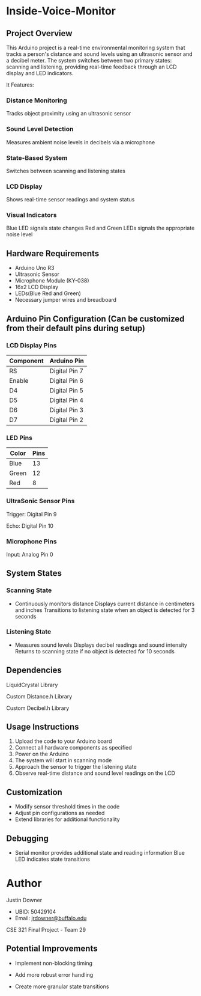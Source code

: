 # Inside-Voice-Monitor
## Project Overview
This Arduino project is a real-time environmental monitoring system that tracks a person's distance and sound levels using an ultrasonic sensor and a decibel meter. The system switches between two primary states: scanning and listening, providing real-time feedback through an LCD display and LED indicators.

It Features:

### Distance Monitoring
Tracks object proximity using an ultrasonic sensor
### Sound Level Detection
Measures ambient noise levels in decibels via a microphone
### State-Based System
Switches between scanning and listening states
### LCD Display 
Shows real-time sensor readings and system status
### Visual Indicators
Blue LED signals state changes
Red and Green LEDs signals the appropriate noise level

## Hardware Requirements
- Arduino Uno R3
- Ultrasonic Sensor
- Microphone Module (KY-038)
- 16x2 LCD Display
- LEDs(Blue Red and Green)
- Necessary jumper wires and breadboard

## Arduino Pin Configuration (Can be customized from their default pins during setup)

### LCD Display Pins

| Component | Arduino Pin |
|-----------|-------------|
| RS | Digital Pin 7 |
| Enable | Digital Pin 6 |
| D4 | Digital Pin 5 |
| D5 | Digital Pin 4 |
| D6 | Digital Pin 3 |
| D7 | Digital Pin 2 |

### LED Pins
| Color  | Pins |
| ------------- | ------------- |
| Blue  | 13  |
| Green  | 12  |
| Red  | 8  |

### UltraSonic Sensor Pins
Trigger: Digital Pin 9

Echo: Digital Pin 10

### Microphone Pins
Input: Analog Pin 0


## System States

### Scanning State

- Continuously monitors distance
Displays current distance in centimeters and inches
Transitions to listening state when an object is detected for 3 seconds


### Listening State

- Measures sound levels
Displays decibel readings and sound intensity
Returns to scanning state if no object is detected for 10 seconds



## Dependencies
LiquidCrystal Library

Custom Distance.h Library

Custom Decibel.h Library

## Usage Instructions

1. Upload the code to your Arduino board
2. Connect all hardware components as specified
3. Power on the Arduino
4. The system will start in scanning mode
5. Approach the sensor to trigger the listening state
5. Observe real-time distance and sound level readings on the LCD

## Customization

- Modify sensor threshold times in the code
- Adjust pin configurations as needed
- Extend libraries for additional functionality

## Debugging

- Serial monitor provides additional state and reading information
Blue LED indicates state transitions

# Author
Justin Downer
 - UBID: 50429104
 - Email: jrdowner@buffalo.edu

CSE 321 Final Project - Team 29


## Potential Improvements

- Implement non-blocking timing

- Add more robust error handling

- Create more granular state transitions


